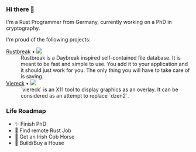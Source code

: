 ### Hi there 👋

I'm a Rust Programmer from Germany, currently working on a PhD in cryptography. 

I'm proud of the following projects:



<dl>
  <dt><a href="https://github.com/TheNeikos/rustbreak">Rustbreak</a> • <img src="https://img.shields.io/github/stars/TheNeikos/rustbreak" /></dt> 
  <dd>
    Rustbreak is a Daybreak inspired self-contained file database. It is meant to be fast and simple to use. You add it to your application and it should just work for you. The only thing you will have to take care of is saving.
  </dd>
  <dt><a href="https://github.com/TheNeikos/viereck">Viereck</a> • <img src="https://img.shields.io/github/stars/TheNeikos/viereck" /></dt>
  <dd>
    `viereck` is an X11 tool to display graphics as an overlay. It can be considered as an attempt to replace `dzen2`.
  </dd>
</dl>


### Life Roadmap

- ✨ Finish PhD
- 🦀 Find remote Rust Job
- 🐴 Get an Irish Cob Horse
- 🏡 Build/Buy a House

